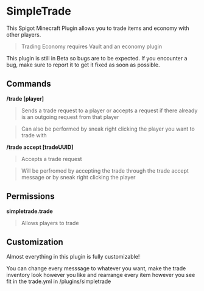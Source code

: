 # SimpleTrade
This Spigot Minecraft Plugin allows you to trade items and economy with other players.

> Trading Economy requires Vault and an economy plugin

This plugin is still in Beta so bugs are to be expected. If you encounter a bug, make sure to report it to get it fixed as soon as possible.

## Commands
**/trade [player]**
> Sends a trade request to a player or accepts a request if there already is an outgoing request from that player

> Can also be performed by sneak right clicking the player you want to trade with

**/trade accept [tradeUUID]**
> Accepts a trade request

> Will be perfromed by accepting the trade through the trade accept message or by sneak right clicking the player

## Permissions
**simpletrade.trade**
> Allows players to trade

## Customization
Almost everything in this plugin is fully customizable!

You can change every messsage to whatever you want, make the trade inventory look however you like and rearrange every item however you see fit in the trade.yml in /plugins/simpletrade
